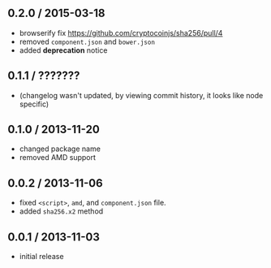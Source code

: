 0.2.0 / 2015-03-18
------------------
- browserify fix https://github.com/cryptocoinjs/sha256/pull/4
- removed `component.json` and `bower.json`
- added **deprecation** notice

0.1.1 / ???????
---------------
- (changelog wasn't updated, by viewing commit history, it looks like node specific)

0.1.0 / 2013-11-20
------------------
* changed package name
* removed AMD support

0.0.2 / 2013-11-06
------------------
* fixed `<script>`, `amd`, and `component.json` file.
* added `sha256.x2` method

0.0.1 / 2013-11-03
------------------
* initial release